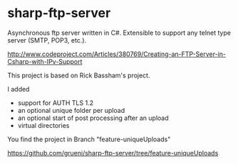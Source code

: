 sharp-ftp-server
================

Asynchronous ftp server written in C#. Extensible to support any telnet type server (SMTP, POP3, etc.).

http://www.codeproject.com/Articles/380769/Creating-an-FTP-Server-in-Csharp-with-IPv-Support

This project is based on Rick Bassham's project.

I added

* support for AUTH TLS 1.2
* an optional unique folder per upload
* an optional start of post processing after an upload
* virtual directories


You find the project in Branch "feature-uniqueUploads" 

https://github.com/grueni/sharp-ftp-server/tree/feature-uniqueUploads

